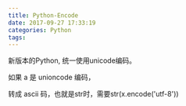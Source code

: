 ```yaml
---
title: Python-Encode
date: 2017-09-27 17:33:19
categories: Python
tags:
---
```


新版本的Python, 统一使用unicode编码。

如果 a 是 unioncode 编码，

转成 ascii 码，也就是str时，需要str(x.encode('utf-8'))
